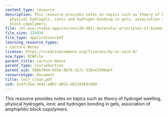 ```yaml
---
content_type: resource
description: This resource provides notes on topics such as theory of hydrogel swelling,
  physical hydrogels, ionic and hydrogen bonding in gels, association of amphiphilic
  block copolymers.
file: /ol-ocw-studio-app/courses/20-462j-molecular-principles-of-biomaterials-spring-2006/3cefc5ba3642a8b7d052e0139368c969_lec7_clean.pdf
file_size: 124934
file_type: application/pdf
learning_resource_types:
- Lecture Notes
license: https://creativecommons.org/licenses/by-nc-sa/4.0/
ocw_type: OCWFile
parent_title: Lecture Notes
parent_type: CourseSection
parent_uid: 588bf044-655b-8b76-317c-330ce5599abf
resourcetype: Document
title: lec7_clean.pdf
uid: 3cefc5ba-3642-a8b7-d052-e0139368c969
---
```

This resource provides notes on topics such as theory of hydrogel swelling, physical hydrogels, ionic and hydrogen bonding in gels, association of amphiphilic block copolymers.